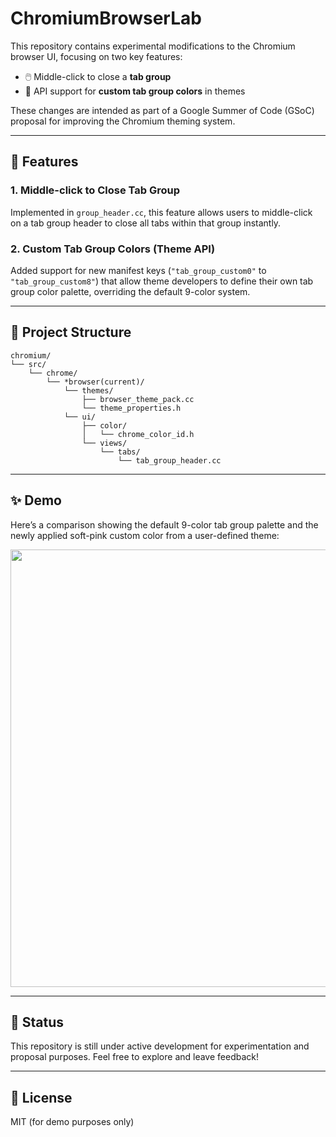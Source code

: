 # ChromiumBrowserLab

This repository contains experimental modifications to the Chromium browser UI, focusing on two key features:

- 🖱️ Middle-click to close a **tab group**
- 🎨 API support for **custom tab group colors** in themes

These changes are intended as part of a Google Summer of Code (GSoC) proposal for improving the Chromium theming system.

---

## 🔧 Features

### 1. Middle-click to Close Tab Group
Implemented in `group_header.cc`, this feature allows users to middle-click on a tab group header to close all tabs within that group instantly.

### 2. Custom Tab Group Colors (Theme API)
Added support for new manifest keys (`"tab_group_custom0"` to `"tab_group_custom8"`) that allow theme developers to define their own tab group color palette, overriding the default 9-color system.

---

## 📁 Project Structure

```
chromium/
└── src/
    └── chrome/
        └── *browser(current)/
            └── themes/
                ├── browser_theme_pack.cc
                └── theme_properties.h
            └── ui/
                ├── color/
                │   └── chrome_color_id.h
                └── views/
                    └── tabs/
                        └── tab_group_header.cc

```


---

## ✨ Demo

Here’s a comparison showing the default 9-color tab group palette and the newly applied soft-pink custom color from a user-defined theme:

<p align="center">
  <img src="https://your.image.hosting/link/to/image.png" width="700"/>
</p>

---

## 🚧 Status

This repository is still under active development for experimentation and proposal purposes. Feel free to explore and leave feedback!

---

## 📄 License

MIT (for demo purposes only)

